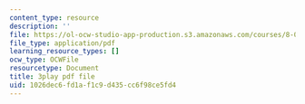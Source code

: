 ```yaml
---
content_type: resource
description: ''
file: https://ol-ocw-studio-app-production.s3.amazonaws.com/courses/8-01sc-classical-mechanics-fall-2016/1026dec6fd1af1c9d435cc6f98ce5fd4_gEX7MjWwocE.pdf
file_type: application/pdf
learning_resource_types: []
ocw_type: OCWFile
resourcetype: Document
title: 3play pdf file
uid: 1026dec6-fd1a-f1c9-d435-cc6f98ce5fd4
---
```

